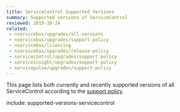 ```yaml
---
title: ServiceControl Supported Versions
summary: Supported versions of ServiceControl
reviewed: 2019-10-24
related:
 - nservicebus/upgrades/all-versions
 - nservicebus/upgrades/support-policy
 - nservicebus/licensing
 - nservicebus/upgrades/release-policy
 - servicecontrol/upgrades/support-policy
 - serviceinsight/upgrades/support-policy
 - servicepulse/upgrades/support-policy
---
```



This page lists both currently and recently supported versions of all ServiceControl according to the [support policy](support-policy.md).

include: supported-versions-servicecontrol